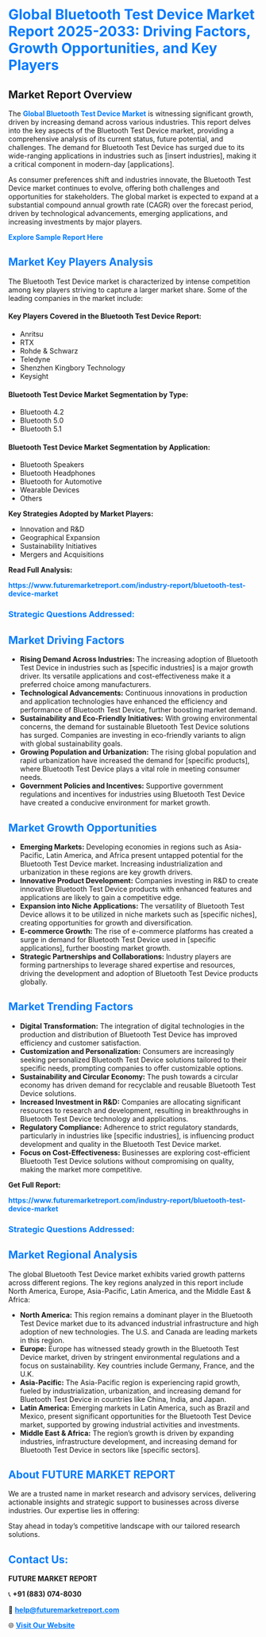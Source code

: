 <h1 style="color: #007BFF;">Global Bluetooth Test Device Market Report 2025-2033: Driving Factors, Growth Opportunities, and Key Players</h1>

<section id="overview">
<h2>Market Report Overview</h2>
<p>The <a href="https://www.futuremarketreport.com/industry-report/bluetooth-test-device-market" style="color: #007BFF; text-decoration: none;"><strong>Global Bluetooth Test Device Market</strong></a> is witnessing significant growth, driven by increasing demand across various industries. This report delves into the key aspects of the Bluetooth Test Device market, providing a comprehensive analysis of its current status, future potential, and challenges. The demand for Bluetooth Test Device has surged due to its wide-ranging applications in industries such as [insert industries], making it a critical component in modern-day [applications].</p>
<p>As consumer preferences shift and industries innovate, the Bluetooth Test Device market continues to evolve, offering both challenges and opportunities for stakeholders. The global market is expected to expand at a substantial compound annual growth rate (CAGR) over the forecast period, driven by technological advancements, emerging applications, and increasing investments by major players.</p>
</section>

<section id="overview">
<p><a href="https://www.futuremarketreport.com/request-sample/reportId=75408" style="color: #007BFF; text-decoration: none;"><strong>Explore Sample Report Here</strong></a></p>
</section>

<section id="key-players">
<h2 style="color: #007BFF;">Market Key Players Analysis</h2>
<p>The Bluetooth Test Device market is characterized by intense competition among key players striving to capture a larger market share. Some of the leading companies in the market include:</p>
<h4>Key Players Covered in the Bluetooth Test Device Report:</h4>
<ul><li>Anritsu</li><li>RTX</li><li>Rohde &amp; Schwarz</li><li>Teledyne</li><li>Shenzhen Kingbory Technology</li><li>Keysight</li></ul>
<h4>Bluetooth Test Device Market Segmentation by Type:</h4>
<ul><li>Bluetooth 4.2</li><li>Bluetooth 5.0</li><li>Bluetooth 5.1</li></ul>

<h4>Bluetooth Test Device Market Segmentation by Application:</h4>
<ul><li>Bluetooth Speakers</li><li>Bluetooth Headphones</li><li>Bluetooth for Automotive</li><li>Wearable Devices</li><li>Others</li></ul>
<p><strong>Key Strategies Adopted by Market Players:</strong></p>
<ul>
<li>Innovation and R&D</li>
<li>Geographical Expansion</li>
<li>Sustainability Initiatives</li>
<li>Mergers and Acquisitions</li>
</ul>
</section>

<section>
<p><strong>Read Full Analysis: </strong></p><a href="https://www.futuremarketreport.com/industry-report/bluetooth-test-device-market" style="color: #007BFF; text-decoration: none;"><strong>https://www.futuremarketreport.com/industry-report/bluetooth-test-device-market</strong></a>
<h3 style="color: #007BFF;">Strategic Questions Addressed:</h3>
</section>

<section id="driving-factors">
<h2 style="color: #007BFF;">Market Driving Factors</h2>
<ul>
<li><strong>Rising Demand Across Industries:</strong> The increasing adoption of Bluetooth Test Device in industries such as [specific industries] is a major growth driver. Its versatile applications and cost-effectiveness make it a preferred choice among manufacturers.</li>
<li><strong>Technological Advancements:</strong> Continuous innovations in production and application technologies have enhanced the efficiency and performance of Bluetooth Test Device, further boosting market demand.</li>
<li><strong>Sustainability and Eco-Friendly Initiatives:</strong> With growing environmental concerns, the demand for sustainable Bluetooth Test Device solutions has surged. Companies are investing in eco-friendly variants to align with global sustainability goals.</li>
<li><strong>Growing Population and Urbanization:</strong> The rising global population and rapid urbanization have increased the demand for [specific products], where Bluetooth Test Device plays a vital role in meeting consumer needs.</li>
<li><strong>Government Policies and Incentives:</strong> Supportive government regulations and incentives for industries using Bluetooth Test Device have created a conducive environment for market growth.</li>
</ul>
</section>

<section id="growth-opportunities">
<h2 style="color: #007BFF;">Market Growth Opportunities</h2>
<ul>
<li><strong>Emerging Markets:</strong> Developing economies in regions such as Asia-Pacific, Latin America, and Africa present untapped potential for the Bluetooth Test Device market. Increasing industrialization and urbanization in these regions are key growth drivers.</li>
<li><strong>Innovative Product Development:</strong> Companies investing in R&D to create innovative Bluetooth Test Device products with enhanced features and applications are likely to gain a competitive edge.</li>
<li><strong>Expansion into Niche Applications:</strong> The versatility of Bluetooth Test Device allows it to be utilized in niche markets such as [specific niches], creating opportunities for growth and diversification.</li>
<li><strong>E-commerce Growth:</strong> The rise of e-commerce platforms has created a surge in demand for Bluetooth Test Device used in [specific applications], further boosting market growth.</li>
<li><strong>Strategic Partnerships and Collaborations:</strong> Industry players are forming partnerships to leverage shared expertise and resources, driving the development and adoption of Bluetooth Test Device products globally.</li>
</ul>
</section>

<section id="trending-factors">
<h2 style="color: #007BFF;">Market Trending Factors</h2>
<ul>
<li><strong>Digital Transformation:</strong> The integration of digital technologies in the production and distribution of Bluetooth Test Device has improved efficiency and customer satisfaction.</li>
<li><strong>Customization and Personalization:</strong> Consumers are increasingly seeking personalized Bluetooth Test Device solutions tailored to their specific needs, prompting companies to offer customizable options.</li>
<li><strong>Sustainability and Circular Economy:</strong> The push towards a circular economy has driven demand for recyclable and reusable Bluetooth Test Device solutions.</li>
<li><strong>Increased Investment in R&D:</strong> Companies are allocating significant resources to research and development, resulting in breakthroughs in Bluetooth Test Device technology and applications.</li>
<li><strong>Regulatory Compliance:</strong> Adherence to strict regulatory standards, particularly in industries like [specific industries], is influencing product development and quality in the Bluetooth Test Device market.</li>
<li><strong>Focus on Cost-Effectiveness:</strong> Businesses are exploring cost-efficient Bluetooth Test Device solutions without compromising on quality, making the market more competitive.</li>
</ul>
</section>

<section>
<p><strong>Get Full Report: </strong></p><a href="https://www.futuremarketreport.com/industry-report/bluetooth-test-device-market" style="color: #007BFF; text-decoration: none;"><strong>https://www.futuremarketreport.com/industry-report/bluetooth-test-device-market</strong></a>
<h3 style="color: #007BFF;">Strategic Questions Addressed:</h3>
</section>


<section id="regional-analysis">
<h2 style="color: #007BFF;">Market Regional Analysis</h2>
<p>The global Bluetooth Test Device market exhibits varied growth patterns across different regions. The key regions analyzed in this report include North America, Europe, Asia-Pacific, Latin America, and the Middle East & Africa:</p>
<ul>
<li><strong>North America:</strong> This region remains a dominant player in the Bluetooth Test Device market due to its advanced industrial infrastructure and high adoption of new technologies. The U.S. and Canada are leading markets in this region.</li>
<li><strong>Europe:</strong> Europe has witnessed steady growth in the Bluetooth Test Device market, driven by stringent environmental regulations and a focus on sustainability. Key countries include Germany, France, and the U.K.</li>
<li><strong>Asia-Pacific:</strong> The Asia-Pacific region is experiencing rapid growth, fueled by industrialization, urbanization, and increasing demand for Bluetooth Test Device in countries like China, India, and Japan.</li>
<li><strong>Latin America:</strong> Emerging markets in Latin America, such as Brazil and Mexico, present significant opportunities for the Bluetooth Test Device market, supported by growing industrial activities and investments.</li>
<li><strong>Middle East & Africa:</strong> The region’s growth is driven by expanding industries, infrastructure development, and increasing demand for Bluetooth Test Device in sectors like [specific sectors].</li>
</ul>
</section>

<footer>
<h2 style="color: #007BFF;">About FUTURE MARKET REPORT</h2>
<p>We are a trusted name in market research and advisory services, delivering actionable insights and strategic support to businesses across diverse industries. Our expertise lies in offering:</p>

<p>Stay ahead in today’s competitive landscape with our tailored research solutions.</p>

<h2 style="color: #007BFF;">Contact Us:</h2>
<p><strong>FUTURE MARKET REPORT</strong></p>
<p>📞 <strong>+91 (883) 074-8030</strong></p>
<p>📧 <strong><a href="mailto:help@futuremarketreport.com" style="color: #007BFF;">help@futuremarketreport.com</a></strong></p>
<p>🌐 <strong><a href="https://www.futuremarketreport.com/" style="color: #007BFF;">Visit Our Website</a></strong></p>
</footer>